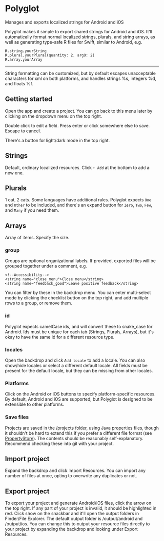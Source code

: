 # Polyglot
Manages and exports localized strings for Android and iOS

Polyglot makes it simple to export shared strings for Android and iOS. It'll automatically format normal localized strings, plurals, and string arrays, as well as generating type-safe R files for Swift, similar to Android, e.g.

    R.string.yourString
    R.plural.yourPlural(quantity: 2, arg0: 2) 
    R.array.yourArray

---
String formatting can be customized, but by default escapes unacceptable characters for xml on both platforms, and handles strings %s, integers %d, and floats %f.


## Getting started
Open the app and create a project. You can go back to this menu later by clicking on the dropdown menu on the top right.

Double click to edit a field. Press enter or click somewhere else to save. Escape to cancel.

There's a button for light/dark mode in the top right.

## Strings
Default, ordinary localized resources. Click `+ Add` at the bottom to add a new one.

## Plurals
1 cat, 2 cats. Some languages have additional rules. Polyglot expects `One` and `Other` to be included, and there's an expand button for `Zero`, `Two`, `Few`, and `Many` if you need them.

## Arrays
Array of items. Specify the size. 

### group
Groups are optional organizational labels. If provided, exported files will be grouped together under a comment, e.g. 
```
<!--Accessibility-->
<string name="close_menu">Close menu</string>
<string name="feedback_good">Leave positive feedback</string>
```
You can filter by these in the backdrop menu.
You can enter multi-select mode by clicking the checklist button on the top right, and add multiple rows to a group, or remove them. 

### id
Polyglot expects camelCase ids, and will convert these to snake_case for Android. Ids must be unique for each tab (Strings, Plurals, Arrays), but it's okay to have the same id for a different resource type.

### locales
Open the backdrop and click `Add locale` to add a locale. You can also show/hide locales or select a different default locale. All fields must be present for the default locale, but they can be missing from other locales.

### Platforms
Click on the Android or iOS buttons to specify platform-specific resources. 
By default, Android and iOS are supported, but Polyglot is designed to be extensible to other platforms.  

### Save files
Projects are saved in the /projects folder, using Java properties files, though it shouldn't be hard to extend this if you prefer a different file format (see [PropertyStore](src/main/kotlin/data/PropertyStore.kt)). The contents should be reasonably self-explanatory. Recommend checking these into git with your project.

## Import project 
Expand the backdrop and click Import Resources. You can import any number of files at once, opting to overwrite any duplicates or not. 

## Export project
To export your project and generate Android/iOS files, click the arrow on the top right. If any part of your project is invalid, it should be highlighted in red. Click show on the snackbar and it'll open the output folders in Finder/File Explorer.
The default output folder is /output/android and /output/ios. You can change this to output your resource files directly to your project by expanding the backdrop and looking under Export Resources.

